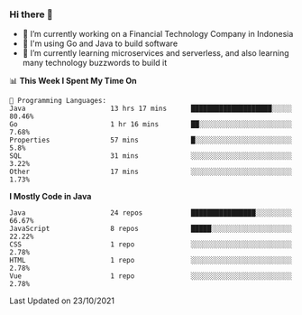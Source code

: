 ### Hi there 👋

<!--
**mazzama/mazzama** is a ✨ _special_ ✨ repository because its `README.md` (this file) appears on your GitHub profile.

Here are some ideas to get you started:

- 🔭 I’m currently working on ...
- 🌱 I’m currently learning ...
- 👯 I’m looking to collaborate on ...
- 🤔 I’m looking for help with ...
- 💬 Ask me about ...
- 📫 How to reach me: ...
- 😄 Pronouns: ...
- ⚡ Fun fact: ...
-->

- 🔭 I’m currently working on a Financial Technology Company in Indonesia
- :gun: I'm using Go and Java to build software
- 🌱 I’m currently learning microservices and serverless, and also learning many technology buzzwords to build it

<!--START_SECTION:waka-->
📊 **This Week I Spent My Time On** 

```text
💬 Programming Languages: 
Java                     13 hrs 17 mins      ████████████████████░░░░░   80.46% 
Go                       1 hr 16 mins        ██░░░░░░░░░░░░░░░░░░░░░░░   7.68% 
Properties               57 mins             █░░░░░░░░░░░░░░░░░░░░░░░░   5.8% 
SQL                      31 mins             ░░░░░░░░░░░░░░░░░░░░░░░░░   3.22% 
Other                    17 mins             ░░░░░░░░░░░░░░░░░░░░░░░░░   1.73%

```

**I Mostly Code in Java** 

```text
Java                     24 repos            ████████████████░░░░░░░░░   66.67% 
JavaScript               8 repos             █████░░░░░░░░░░░░░░░░░░░░   22.22% 
CSS                      1 repo              ░░░░░░░░░░░░░░░░░░░░░░░░░   2.78% 
HTML                     1 repo              ░░░░░░░░░░░░░░░░░░░░░░░░░   2.78% 
Vue                      1 repo              ░░░░░░░░░░░░░░░░░░░░░░░░░   2.78%

```



 Last Updated on 23/10/2021
<!--END_SECTION:waka-->
